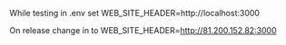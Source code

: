 While testing in .env set WEB_SITE_HEADER=http://localhost:3000

On release change in to WEB_SITE_HEADER=http://81.200.152.82:3000